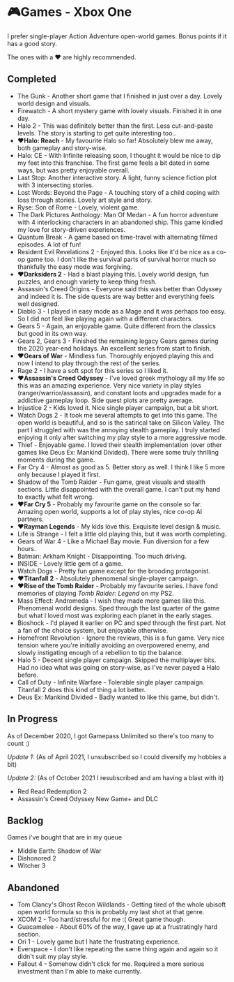 # 🎮Games - Xbox One

I prefer single-player Action Adventure open-world games. Bonus points if it has
a good story.

The ones with a ♥ are highly recommended.

## Completed

  - The Gunk - Another short game that I finished in just over a day. Lovely world design and visuals.
  - Firewatch - A short mystery game with lovely visuals. Finished it in one day.
  - Halo 2 - This was definitely better than the first. Less cut-and-paste
    levels. The story is starting to get quite interesting too..
  - ♥**Halo: Reach** - My favourite Halo so far! Absolutely blew me away, both
    gameplay and story-wise.
  - Halo: CE - With Infinite releasing soon, I thought it would be nice to dip
    my feet into this franchise. The first game feels a bit dated in some ways,
    but was pretty enjoyable overall.
  - Last Stop: Another interactive story. A light, funny science fiction plot
    with 3 intersecting stories.
  - Lost Words: Beyond the Page - A touching story of a child coping with loss
    through stories. Lovely art style and story.
  - Ryse: Son of Rome - Lovely, violent game.
  - The Dark Pictures Anthology: Man Of Medan - A fun horror adventure with 4
    interlocking characters in an abandoned ship. This game kindled my love for
    story-driven experiences.
  - Quantum Break - A  game based on time-travel with alternating filmed
    episodes. A lot of fun!
  - Resident Evil Revelations 2 - Enjoyed this. Looks like it'd be nice as a
    co-op game too. I don't like the survival parts of survival horror much so
    thankfully the easy mode was forgiving.
  - ♥**Darksiders 2** - Had a blast playing this. Lovely world design, fun 
    puzzles, and enough variety to keep thing fresh.
  - Assassin's Creed Origins - Everyone said this was better than Odyssey and
    indeed it is. The side quests are way better and everything feels well
    designed.
  - Diablo 3 - I played in easy mode as a Mage and it was perhaps too easy. So
    I did not feel like playing again with a different characters.
  - Gears 5 - Again, an enjoyable game. Quite different from the classics but
    good in its own way.
  - Gears 2, Gears 3 - Finished the remaining legacy Gears games during the 2020 
    year-end holidays. An excellent series from start to finish.
  - ♥**Gears of War** - Mindless fun. Thoroughly enjoyed playing this and now I
    intend to play through the rest of the series.
  - Rage 2 - I have a soft spot for this series so I liked it.
  - ♥**Assassin's Creed Odyssey** - I've loved greek mythology all my life so
    this was an amazing experience. Very nice variety in play styles
    (ranger/warrior/assassin), and constant loots and upgrades made for a
    addictive gameplay loop. Side quest plots are pretty average.
  - Injustice 2 - Kids loved it. Nice single player campaign, but a bit short.
  - Watch Dogs 2 - It took me several attempts to get into this game. The open
world is beautiful, and so is the satirical take on Silicon Valley. The part I
struggled with was the annoying stealth gameplay. I truly started enjoying it
only after switching my play style to a more aggressive mode.
  - Thief - Enjoyable game. I loved their stealth implementation (over other
    games like Deus Ex: Mankind Divided). There were some truly thrilling
    moments during the game.
  - Far Cry 4 - Almost as good as 5. Better story as well. I think I like 5 more
    only because I played it first.
  - Shadow of the Tomb Raider - Fun game, great visuals and stealth sections.
    Little disappointed with the overall game. I can't put my hand to exactly
    what felt wrong.
  - ♥**Far Cry 5** - Probably my favourite game on the console so far. Amazing
    open world, supports a lot of play styles, nice co-op AI partners.
  - ♥**Rayman Legends** - My kids love this. Exquisite level design & music.
  - Life is Strange - I felt a little old playing this, but it was worth completing.
  - Gears of War 4 - Like a Michael Bay movie. Fun diversion for a few hours.
  - Batman: Arkham Knight - Disappointing. Too much driving.
  - INSIDE - Lovely little gem of a game.
  - Watch Dogs - Pretty fun game except for the brooding protagonist.
  - ♥**Titanfall 2** - Absolutely phenomenal single-player campaign.
  - ♥**Rise of the Tomb Raider** - Probably my favourite series. I have fond
    memories of playing *Tomb Raider: Legend* on my PS2.
  - Mass Effect: Andromeda - I wish they made more games like this. Phenomenal
    world designs. Sped through the last quarter of the game but what I loved
    most was exploring each planet in the early stages.
  - Bioshock - I'd played it earlier on PC and sped through the first part. Not
    a fan of the choice system, but enjoyable otherwise.
  - Homefront Revolution - Ignore the reviews, this is a fun game. Very nice
    tension where you're initially avoiding an overpowered enemy, and slowly
    instigating enough of a rebellion to tip the balance.
  - Halo 5 - Decent single player campaign. Skipped the multiplayer bits. Had no
    idea what was going on story-wise, as I've never payed a Halo before.
  - Call of Duty - Infinite Warfare - Tolerable single player campaign.
    Titanfall 2 does this kind of thing a lot better.
  - Deus Ex: Mankind Divided - Badly wanted to like this game, but didn't.


## In Progress

As of December 2020, I got Gamepass Unlimited so there's too many to count :)

*Update 1:* (As of April 2021, I unsubscribed so I could diversify my hobbies a bit)

*Update 2:* (As of October 2021 I resubscribed and am having a blast with it)

  - Red Read Redemption 2
  - Assassin's Creed Odyssey New Game+ and DLC

## Backlog

Games i've bought that are in my queue

  - Middle Earth: Shadow of War
  - Dishonored 2
  - Witcher 3

## Abandoned

  - Tom Clancy's Ghost Recon Wildlands - Getting tired of the whole ubisoft 
    open world formula so this is probably my last shot at that genre.
  - XCOM 2 - Too hard/stressful for me :( Great game though.
  - Guacamelee - About 60% of the way, I gave up at a frustratingly hard section.
  - Ori 1 - Lovely  game but I hate the frustrating experience.
  - Everspace - I don't like repeating the same thing again and again so it
    didn't suit my play style.
  - Fallout 4 - Somehow didn't click for me. Required a more serious investment
    than I'm able to make currently.
